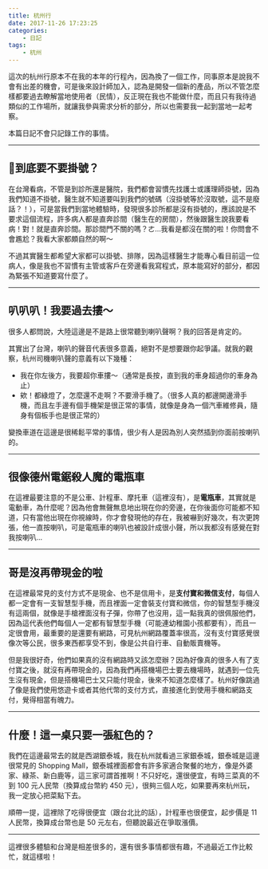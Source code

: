 ```yaml
---
title: 杭州行
date: 2017-11-26 17:23:25
categories:
    - 日記
tags:
    - 杭州
---
```


這次的杭州行原本不在我的本年的行程內，因為換了一個工作，同事原本是說我不會有出差的機會，可是後來設計師加入，認為是開發一個新的產品，所以不管怎麼樣都要過去瞭解當地使用者（民情），反正現在我也不能做什麼，而且只有我待過類似的工作場所，就讓我參與需求分析的部分，所以也需要我一起到當地一起考察。

本篇日記不會只記錄工作的事情。

<!--more-->

---

## 到底要不要掛號？

在台灣看病，不管是到診所還是醫院，我們都會習慣先找護士或護理師掛號，因為我們知道不掛號，醫生就不知道要叫到我們的號碼（沒掛號等於沒取號，這不是廢話？！），可是當我們到當地體驗時，發現很多診所都是沒有掛號的，應該說是不要求這個流程，許多病人都是直奔診間（醫生在的房間），然後跟醫生說我要看病！對！就是直奔診間。那診間門不關的嗎？ㄜ...我看是都沒在關的啦！你問會不會尷尬？我看大家都頗自然的啊～

不過其實醫生都希望大家都可以掛號、排隊，因為這樣醫生才能專心看目前這一位病人，像是我也不習慣有主管或客戶在旁邊看我寫程式，原本能寫好的部分，都因為緊張不知道要寫什麼了。

---

## 叭叭叭！我要過去摟～

很多人都問說，大陸這邊是不是路上很常聽到喇叭聲啊？我的回答是肯定的。

其實出了台灣，喇叭的聲音代表很多意義，絕對不是想要跟你起爭議。就我的觀察，杭州司機喇叭聲的意義有以下幾種：
* 我在你左後方，我要超你車摟～（通常是長按，直到我的車身超過你的車身為止）
* 欸！都綠燈了，怎麼還不走啊？不要滑手機了。（很多人真的都邊開邊滑手機，而且左手邊有個手機架是很正常的事情，就像是身為一個汽車維修員，隨身有個板手也是很正常的）

變換車道在這邊是很稀鬆平常的事情，很少有人是因為別人突然插到你面前按喇叭的。

---

## 很像德州電鋸殺人魔的電瓶車

在這裡最要注意的不是公車、計程車、摩托車（這裡沒有），是**電瓶車**，其實就是電動車，為什麼呢？因為他會無聲無息地出現在你的旁邊，在你後面你可能都不知道，只有當他出現在你視線時，你才會發現他的存在，我被嚇到好幾次，有次更誇張，他一直按喇叭，可是電瓶車的喇叭也被設計成很小聲，所以我都沒有感覺在對我按喇叭...

---

## 哥是沒再帶現金的啦

在這裡最常見的支付方式不是現金、也不是信用卡，是**支付寶和微信支付**，每個人都一定會有一支智慧型手機，而且裡面一定會裝支付寶和微信，你的智慧型手機沒有這兩個，就像是手槍裡面沒有子彈，你帶了也沒用，這一點我真的很佩服他們，因為這代表他們每個人一定都有智慧型手機（可能連幼稚園小孩都要有），而且一定很會用，最重要的是還要有網路，可見杭州網路覆蓋率很高，沒有支付寶感覺很像次等公民，很多東西都享受不到，像是公共自行車、自動販賣機等。

但是我很好奇，他們如果真的沒有網路時又該怎麼辦？因為好像真的很多人有了支付寶之後，就沒有再帶現金的，因為我們再搭機場巴士要去機場時，就遇到一位先生沒有現金，但是搭機場巴士又只能付現金，後來不知道怎麼樣了。杭州好像跳過了像是我們使用悠遊卡或者其他代幣的支付方式，直接進化到使用手機和網路支付，覺得相當有魄力。

---

## 什麼！這一桌只要一張紅色的？

我們在這邊最常去的就是西湖銀泰城，我在杭州就看過三家銀泰城，銀泰城是這邊很常見的 Shopping Mall，銀泰城裡面都會有許多家適合聚餐的地方，像是外婆家、綠茶、新白鹿等，這三家可謂首推啊！不只好吃，還很便宜，有時三菜真的不到 100 元人民幣（換算成台幣約 450 元），很夠三個人吃，如果要再來杭州玩，我一定放心把菜點下去。

順帶一提，這裡除了吃得很便宜（跟台北比的話），計程車也很便宜，起步價是 11 人民幣，換算成台幣也是 50 元左右，但聽說最近在爭取漲價。

---

這裡很多體驗和台灣是相差很多的，還有很多事情都很有趣，不過最近工作比較忙，就這樣啦！
